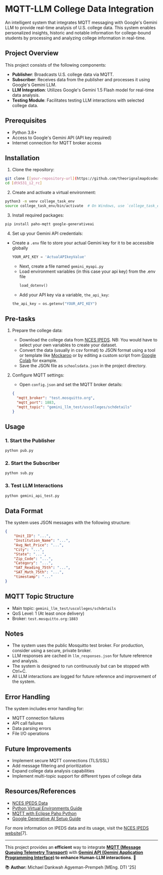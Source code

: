 # **MQTT-LLM College Data Integration**

An intelligent system that integrates MQTT messaging with Google's Gemini LLM to provide real-time analysis of U.S. college data. This system enables personalized insights, historic and notable information for college-bound students by processing and analyzing college information in real-time.

## Project Overview

This project consists of the following components:
- **Publisher**: Broadcasts U.S. college data via MQTT.
- **Subscriber**: Receives data from the publisher and processes it using Google's Gemini LLM.
- **LLM Integration**: Utilizes Google's Gemini 1.5 Flash model for real-time data analysis.
- **Testing Module**: Facilitates testing LLM interactions with selected college data.

## Prerequisites

- Python 3.8+
- Access to Google's Gemini API (API key required)
- Internet connection for MQTT broker access

## Installation

1. Clone the repository:
```bash
git clone [[your-repository-url](https://github.com/theorignalmapdcodex/dtk531_i2_rc)]
cd [dtk531_i2_rc]
```

2. Create and activate a virtual environment:
```bash
python3 -m venv college_task_env
source college_task_env/bin/activate  # On Windows, use `college_task_env\Scripts\activate`
```

3. Install required packages:
```bash
pip install paho-mqtt google-generativeai
```

4. Set up your Gemini API credentials:
- Create a `.env` file to store your actual Gemini key for it to be accessible globally
   ```python
   YOUR_API_KEY = 'ActualAPIkeyValue'
   ```
   - Next, create a file named `gemini_myapi.py`
   - Load environment variables (in this case your api key) from the .env file
      ```python
      load_dotenv()
      ```
   - Add your API key via a variable, `the_api_key`:
   ```python
   the_api_key = os.getenv("YOUR_API_KEY")
   ```

## Pre-tasks

1. Prepare the college data:
   - Download the college data from [NCES IPEDS](https://nces.ed.gov/ipeds/datacenter/InstitutionList.aspx?goToReportId=1&sid=ed8899d5-439d-45d0-8201-036ffada722b&rtid=1). NB: You would have to select your own variables to create your dataset.
   - Convert the data (usually in csv format) to JSON format using a tool or template like [Mockaroo](https://nces.ed.gov/ipeds/datacenter/InstitutionList.aspx?goToReportId=1&sid=ed8899d5-439d-45d0-8201-036ffada722b&rtid=1) or by editing a custom script from [Google Colab]() for example.
   - Save the JSON file as `schoolsdata.json` in the project directory.

2. Configure MQTT settings:
   - Open `config.json` and set the MQTT broker details:
   ```json
   {
     "mqtt_broker": "test.mosquitto.org",
     "mqtt_port": 1883,
     "mqtt_topic": "gemini_llm_test/uscolleges/schdetails"
   }
   ```

## Usage

### 1. Start the Publisher

```bash
python pub.py
```

### 2. Start the Subscriber

```bash
python sub.py
```

### 3. Test LLM Interactions

```bash
python gemini_api_test.py
```

## Data Format

The system uses JSON messages with the following structure:
```json
{
    "Unit_ID": "...",
    "Institution_Name": "...",
    "Avg_Net_Price": "...",
    "City": "...",
    "State": "...",
    "Zip_Code": "...",
    "Category": "...",
    "SAT_Reading_75th": "...",
    "SAT_Math_75th": "...",
    "timestamp": "..."
}
```

## MQTT Topic Structure

- Main topic: `gemini_llm_test/uscolleges/schdetails`
- QoS Level: 1 (At least once delivery)
- Broker: `test.mosquitto.org:1883`

## Notes

- The system uses the public Mosquitto test broker. For production, consider using a secure, private broker.
- LLM responses are cached in `llm_responses.json` for future reference and analysis.
- The system is designed to run continuously but can be stopped with Ctrl+C.
- All LLM interactions are logged for future reference and improvement of the system.

## Error Handling

The system includes error handling for:
- MQTT connection failures
- API call failures
- Data parsing errors
- File I/O operations

## Future Improvements

- Implement secure MQTT connections (TLS/SSL)
- Add message filtering and prioritization
- Expand college data analysis capabilities
- Implement multi-topic support for different types of college data

## Resources/References

- [NCES IPEDS Data](https://nces.ed.gov/ipeds/use-the-data)
- [Python Virtual Environments Guide](https://www.dataquest.io/blog/a-complete-guide-to-python-virtual-environments/)
- [MQTT with Eclipse Paho Python](https://dev.to/ndutared/understanding-mqtt-with-eclipse-paho-python-664)
- [Google Generative AI Setup Guide](https://priyanshu.com.np/genai/)

For more information on IPEDS data and its usage, visit the [NCES IPEDS website](https://nces.ed.gov/ipeds/use-the-data/new-to-ipeds)[7].

---
This project provides an **efficient** way to integrate **[MQTT (Message Queuing Telemetry Transport)](https://mqtt.org/)** with **[Gemini API (Gemini Application Programming Interface)](https://aistudio.google.com/prompts/new_chat?gad_source=1&gclid=Cj0KCQiAwOe8BhCCARIsAGKeD54ZYrTJ_uA03Eo9DlKsfjx4kv_Bvys7A0RxPujgVbyBFwLU6dsP8X0aArU-EALw_wcB) to enhance Human-LLM interactions**. 🚀

📚 **Author:** Michael Dankwah Agyeman-Prempeh [MEng. DTI '25]